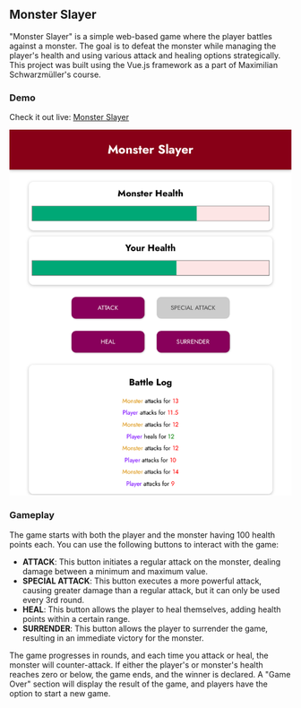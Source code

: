 ## Monster Slayer

"Monster Slayer" is a simple web-based game where the player battles against a monster. The goal is to defeat the monster while managing the player's health and using various attack and healing options strategically. This project was built using the Vue.js framework as a part of Maximilian Schwarzmüller's course.

### Demo

Check it out live: [Monster Slayer](https://endearing-speculoos-36e30b.netlify.app)

![Screen projektu](preview.png)

### Gameplay
The game starts with both the player and the monster having 100 health points each. You can use the following buttons to interact with the game:
- **ATTACK**: This button initiates a regular attack on the monster, dealing damage between a minimum and maximum value.
- **SPECIAL ATTACK**: This button executes a more powerful attack, causing greater damage than a regular attack, but it can only be used every 3rd round.
- **HEAL**: This button allows the player to heal themselves, adding health points within a certain range.
- **SURRENDER**: This button allows the player to surrender the game, resulting in an immediate victory for the monster.

The game progresses in rounds, and each time you attack or heal, the monster will counter-attack. If either the player's or monster's health reaches zero or below, the game ends, and the winner is declared. A "Game Over" section will display the result of the game, and players have the option to start a new game.


